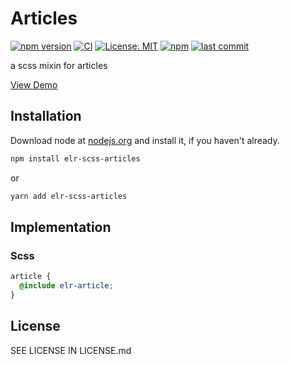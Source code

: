 # Articles

[![npm version](http://img.shields.io/npm/v/elr-scss-articles.svg)](https://www.npmjs.org/package/elr-scss-articles)
[![CI](https://github.com/Beth3346/elr-scss-articles/actions/workflows/node.js.yml/badge.svg)](https://github.com/Beth3346/elr-scss-articles/actions/workflows/node.js.yml)
[![License: MIT](https://img.shields.io/badge/License-MIT-yellow.svg)](https://opensource.org/licenses/MIT)
[![npm](https://img.shields.io/npm/dm/elr-scss-articles.svg?style=flat)](https://npmjs.com/package/elr-scss-articles)
[![last commit](https://img.shields.io/github/last-commit/Beth3346/elr-scss-articles.svg)](https://github.com/Beth3346/elr-scss-articles)

a scss mixin for articles

[View Demo](https://elr-articles.netlify.app/)

## Installation

Download node at [nodejs.org](http://nodejs.org) and install it, if you haven't already.

```sh
npm install elr-scss-articles
```

or

```sh
yarn add elr-scss-articles
```

## Implementation

### Scss

```scss
article {
  @include elr-article;
}
```

## License

SEE LICENSE IN LICENSE.md
